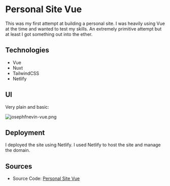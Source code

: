 # Personal Site Vue
This was my first attempt at building a personal site. I was heavily using Vue at the time and wanted to test my skills.
An extremely primitive attempt but at least I got something out into the ether.

## Technologies
- Vue
- Nuxt
- TailwindCSS
- Netlify

## UI

Very plain and basic:

![josephfnevin-vue.png](/images/josephfnevin-vue.png)

## Deployment
I deployed the site using Netlify. I used Netlify to host the site and manage the domain.

## Sources
- Source Code: [Personal Site Vue](https://github.com/j0zsef/josephfnevin-vue)
